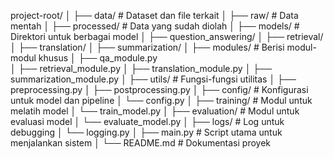 project-root/
│
├── data/               # Dataset dan file terkait
│   ├── raw/            # Data mentah
│   ├── processed/      # Data yang sudah diolah
│
├── models/             # Direktori untuk berbagai model
│   ├── question_answering/
│   ├── retrieval/
│   ├── translation/
│   ├── summarization/
│
├── modules/            # Berisi modul-modul khusus
│   ├── qa_module.py    
│   ├── retrieval_module.py
│   ├── translation_module.py
│   ├── summarization_module.py
│
├── utils/              # Fungsi-fungsi utilitas
│   ├── preprocessing.py
│   ├── postprocessing.py
│
├── config/             # Konfigurasi untuk model dan pipeline
│   └── config.py
│
├── training/           # Modul untuk melatih model
│   └── train_model.py
│
├── evaluation/         # Modul untuk evaluasi model
│   └── evaluate_model.py
│
├── logs/               # Log untuk debugging
│   └── logging.py
│
├── main.py             # Script utama untuk menjalankan sistem
│
└── README.md           # Dokumentasi proyek
